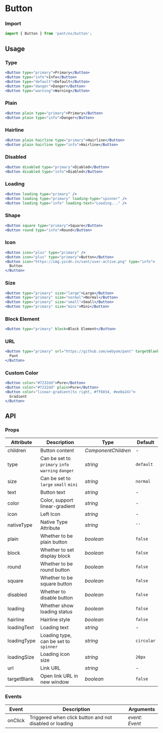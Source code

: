# Button

### Import

```js
import { Button } from 'pant/es/button';
```

## Usage

### Type

```jsx
<Button type="primary">Primary</Button>
<Button type="info">Info</Button>
<Button type="default">Default</Button>
<Button type="danger">Danger</Button>
<Button type="warning">Warning</Button>
```

### Plain

```jsx
<Button plain type="primary">Primary</Button>
<Button plain type="info">Danger</Button>
```

### Hairline

```jsx
<Button plain hairline type="primary">Hairline</Button>
<Button plain hairline type="info">Hairline</Button>
```

### Disabled

```jsx
<Button disabled type="primary">Diabled</Button>
<Button disabled type="info">Diabled</Button>
```

### Loading

```jsx
<Button loading type="primary" />
<Button loading type="primary" loading-type="spinner" />
<Button loading type="info" loading-text="Loading..." />
```

### Shape

```jsx
<Button square type="primary">Square</Button>
<Button round type="info">Round</Button>
```

### Icon

```jsx
<Button icon="plus" type="primary" />
<Button icon="plus" type="primary">Button</Button>
<Button icon="https://img.yzcdn.cn/vant/user-active.png" type="info">
  Button
</Button>
```

### Size

```jsx
<Button type="primary" size="large">Large</Button>
<Button type="primary" size="normal">Normal</Button>
<Button type="primary" size="small">Small</Button>
<Button type="primary" size="mini">Mini</Button>
```

### Block Element

```jsx
<Button type="primary" block>Block Element</Button>
```

### URL

```jsx
<Button type="primary" url="https://github.com/webyom/pant" targetBlank>
  Pant
</Button>
```

### Custom Color

```jsx
<Button color="#7232dd">Pure</Button>
<Button color="#7232dd" plain>Pure</Button>
<Button color="linear-gradient(to right, #ff6034, #ee0a24)">
  Gradient
</Button>
```

## API

### Props

| Attribute | Description | Type | Default |
| --- | --- | --- | --- |
| children | Button content | _ComponentChildren_ | - |
| type | Can be set to `primary` `info` `warning` `danger` | _string_ | `default` |
| size | Can be set to `large` `small` `mini` | _string_ | `normal` |
| text | Button text | _string_ | - |
| color | Color, support linear-gradient | _string_ | - |
| icon | Left Icon | _string_ | - |
| nativeType | Native Type Attribute | _string_ | `''` |
| plain | Whether to be plain button | _boolean_ | `false` |
| block | Whether to set display block | _boolean_ | `false` |
| round | Whether to be round button | _boolean_ | `false` |
| square | Whether to be square button | _boolean_ | `false` |
| disabled | Whether to disable button | _boolean_ | `false` |
| loading | Whether show loading status | _boolean_ | `false` |
| hairline | Hairline style | _boolean_ | `false` |
| loadingText | Loading text | _string_ | - |
| loadingType | Loading type, can be set to `spinner` | _string_ | `circular` |
| loadingSize | Loading icon size | _string_ | `20px` |
| url | Link URL | _string_ | - |
| targetBlank | Open link URL in new window | _boolean_ | `false` |

### Events

| Event | Description | Arguments |
| --- | --- | --- |
| onClick | Triggered when click button and not disabled or loading | _event: Event_ |
